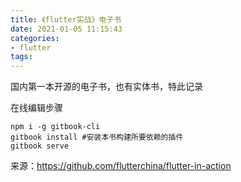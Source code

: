 ```yaml
---
title: 《flutter实战》电子书
date: 2021-01-05 11:15:43
categories: 
- flutter
tags:
---
```


国内第一本开源的电子书，也有实体书，特此记录

在线编辑步骤

```
npm i -g gitbook-cli
gitbook install #安装本书构建所要依赖的插件
gitbook serve 
```



来源：https://github.com/flutterchina/flutter-in-action